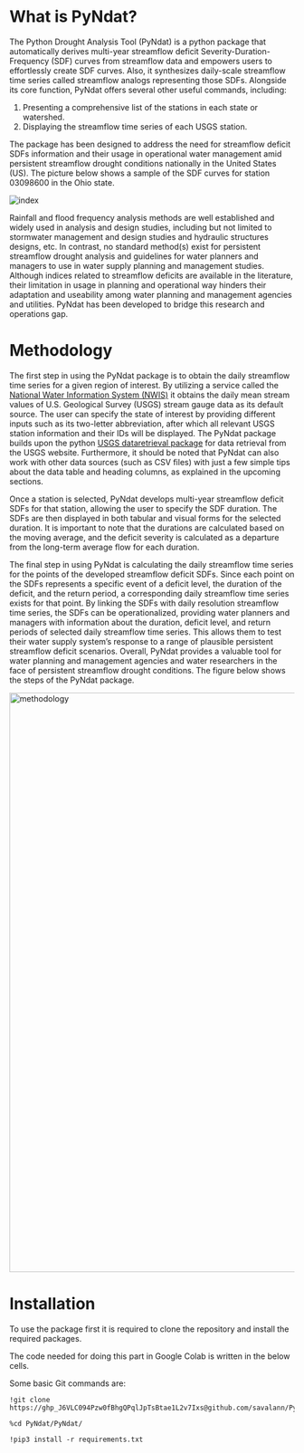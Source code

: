 # What is PyNdat?

 The Python Drought Analysis Tool (PyNdat) is a python package that automatically derives multi-year streamflow deficit Severity-Duration-Frequency (SDF) curves from streamflow data and empowers users to effortlessly create SDF curves. Also, it synthesizes daily-scale streamflow time series called streamflow analogs representing those SDFs. Alongside its core function, PyNdat offers several other useful commands, including:

1.	Presenting a comprehensive list of the stations in each state or watershed. 
2.	Displaying the streamflow time series of each USGS station.

 The package has been designed to address the need for streamflow deficit SDFs information and their usage in operational water management amid persistent streamflow drought conditions nationally in the United States (US). The picture below shows a sample of the SDF curves for station 03098600 in the Ohio state. 
 
 ![index](https://user-images.githubusercontent.com/67179927/226765480-5383293e-856c-4ce3-8d6a-495e0418a55c.png)
 
 
 Rainfall and flood frequency analysis methods are well established and widely used in analysis and design studies, including but not limited to stormwater management and design studies and hydraulic structures designs, etc. In contrast, no standard method(s) exist for persistent streamflow drought analysis and guidelines for water planners and managers to use in water supply planning and management studies. Although indices related to streamflow deficits are available in the literature, their limitation in usage in planning and operational way hinders their adaptation and useability among water planning and management agencies and utilities. PyNdat has been developed to bridge this research and operations gap.

# Methodology

 The first step in using the PyNdat package is to obtain the daily streamflow time series for a given region of interest. By utilizing a service called the [National Water Information System (NWIS)](https://waterdata.usgs.gov/nwis/) it obtains the daily mean stream values of U.S. Geological Survey (USGS) stream gauge data as its default source. The user can specify the state of interest by providing different inputs such as its two-letter abbreviation, after which all relevant USGS station information and their IDs will be displayed. The PyNdat package builds upon the python [USGS dataretrieval package](https://github.com/DOI-USGS/dataretrieval-python/) for data retrieval from the USGS website. Furthermore, it should be noted that PyNdat can also work with other data sources (such as CSV files) with just a few simple tips about the data table and heading columns, as explained in the upcoming sections. 
 
 Once a station is selected, PyNdat develops multi-year streamflow deficit SDFs for that station, allowing the user to specify the SDF duration. The SDFs are then displayed in both tabular and visual forms for the selected duration. It is important to note that the durations are calculated based on the moving average, and the deficit severity is calculated as a departure from the long-term average flow for each duration.
 
 The final step in using PyNdat is calculating the daily streamflow time series for the points of the developed streamflow deficit SDFs. Since each point on the SDFs represents a specific event of a deficit level, the duration of the deficit, and the return period, a corresponding daily streamflow time series exists for that point. By linking the SDFs with daily resolution streamflow time series, the SDFs can be operationalized, providing water planners and managers with information about the duration, deficit level, and return periods of selected daily streamflow time series. This allows them to test their water supply system’s response to a range of plausible persistent streamflow deficit scenarios. Overall, PyNdat provides a valuable tool for water planning and management agencies and water researchers in the face of persistent streamflow drought conditions. The figure below shows the steps of the PyNdat package.
 
 <img width="1024" alt="methodology" src="https://user-images.githubusercontent.com/67179927/226766889-523091ce-c749-484f-8987-c7a98560cea3.png">

# Installation

To use the package first it is required to clone the repository and install the required packages. 

The code needed for doing this part in Google Colab is written in the below cells. 

Some basic Git commands are:
```
!git clone https://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@github.com/savalann/PyNdat.git

%cd PyNdat/PyNdat/

!pip3 install -r requirements.txt
```


